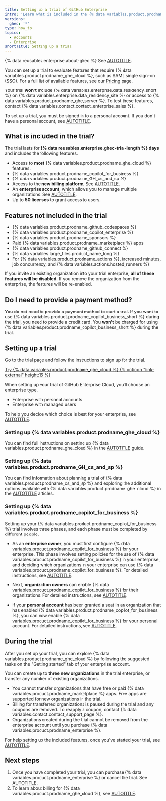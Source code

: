 ```yaml
---
title: Setting up a trial of GitHub Enterprise
intro: 'Learn what is included in the {% data variables.product.prodname_ghe_cloud %} trial, and how to get started.'
versions:
  ghec: '*'
type: how_to
topics:
  - Accounts
  - Enterprise
shortTitle: Setting up a trial
---
```


{% data reusables.enterprise.about-ghec %} See [AUTOTITLE](/enterprise-cloud@latest/admin/overview/about-github-enterprise-cloud).

You can set up a trial to evaluate features that require {% data variables.product.prodname_ghe_cloud %}, such as SAML single sign-on (SSO). For a full list of available features, see our [Pricing](https://github.com/pricing) page.

Your trial **won't** include {% data variables.enterprise.data_residency_short %} on {% data variables.enterprise.data_residency_site %} or access to {% data variables.product.prodname_ghe_server %}. To test these features, contact {% data variables.contact.contact_enterprise_sales %}.

To set up a trial, you must be signed in to a personal account. If you don't have a personal account, see [AUTOTITLE](/free-pro-team@latest/get-started/start-your-journey/creating-an-account-on-github).

## What is included in the trial?

The trial lasts for **{% data reusables.enterprise.ghec-trial-length %} days** and includes the following features.

* Access to **most** {% data variables.product.prodname_ghe_cloud %} features.
* {% data variables.product.prodname_copilot_for_business %}
* {% data variables.product.prodname_GH_cs_and_sp %}
* Access to the **new billing platform**. See [AUTOTITLE](/billing/using-the-new-billing-platform/about-the-new-billing-platform-for-enterprises).
* An **enterprise account**, which allows you to manage multiple organizations. See [AUTOTITLE](/enterprise-cloud@latest/get-started/learning-about-github/types-of-github-accounts).
* Up to **50 licenses** to grant access to users.

## Features not included in the trial

* {% data variables.product.prodname_github_codespaces %}
* {% data variables.product.prodname_copilot_enterprise %}
* {% data variables.product.prodname_sponsors %}
* Paid {% data variables.product.prodname_marketplace %} apps
* {% data variables.product.prodname_github_connect %}
* {% data variables.large_files.product_name_long %}
* For {% data variables.product.prodname_actions %}, increased minutes, job concurrency, and {% data variables.actions.hosted_runners %}

If you invite an existing organization into your trial enterprise, **all of these features will be disabled**. If you remove the organization from the enterprise, the features will be re-enabled.

## Do I need to provide a payment method?

You do not need to provide a payment method to start a trial. If you want to use {% data variables.product.prodname_copilot_business_short %} during the trial, you need to provide a credit card. You **won't** be charged for using {% data variables.product.prodname_copilot_business_short %} during the trial.

## Setting up a trial

Go to the trial page and follow the instructions to sign up for the trial.

<a href="https://github.com//account/enterprises/new?ref_cta=GHEC+trial&ref_loc=Getting+started+with+the+github+enterprise+cloud+trial&ref_page=docs" target="_blank" class="btn btn-primary mt-3 mr-3 no-underline"><span>Try {% data variables.product.prodname_ghe_cloud %}</span> {% octicon "link-external" height:16 %}</a>

When setting up your trial of GitHub Enterprise Cloud, you'll choose an enterprise type.

* Enterprise with personal accounts
* Enterprise with managed users

To help you decide which choice is best for your enterprise, see [AUTOTITLE](/admin/managing-iam/understanding-iam-for-enterprises/choosing-an-enterprise-type-for-github-enterprise-cloud).

### Setting up {% data variables.product.prodname_ghe_cloud %}

You can find full instructions on setting up {% data variables.product.prodname_ghe_cloud %} in the [AUTOTITLE](/enterprise-cloud@latest/get-started/onboarding/getting-started-with-github-enterprise-cloud) guide.

### Setting up {% data variables.product.prodname_GH_cs_and_sp %}

You can find information about planning a trial of {% data variables.product.prodname_cs_and_sp %} and exploring the additional options available with {% data variables.product.prodname_ghe_cloud %} in the [AUTOTITLE](/code-security/trialing-github-advanced-security) articles.

### Setting up {% data variables.product.prodname_copilot_for_business %}

Setting up your {% data variables.product.prodname_copilot_for_business %} trial involves three phases, and each phase must be completed by different people.

* As an **enterprise owner**, you must first configure {% data variables.product.prodname_copilot_for_business %} for your enterprise. This phase involves setting policies for the use of {% data variables.product.prodname_copilot_for_business %} in your enterprise, and deciding which organizations in your enterprise can use {% data variables.product.prodname_copilot_for_business %}. For detailed instructions, see [AUTOTITLE](/enterprise-cloud@latest/copilot/setting-up-github-copilot/setting-up-github-copilot-for-your-enterprise).

* Next, **organization owners** can enable {% data variables.product.prodname_copilot_for_business %} for their organizations. For detailed instructions, see [AUTOTITLE](/enterprise-cloud@latest/copilot/setting-up-github-copilot/setting-up-github-copilot-for-your-organization).

* If your **personal account** has been granted a seat in an organization that has enabled {% data variables.product.prodname_copilot_for_business %}, you can now enable {% data variables.product.prodname_copilot_for_business %} for your personal account. For detailed instructions, see [AUTOTITLE](/enterprise-cloud@latest/copilot/setting-up-github-copilot/setting-up-github-copilot-for-yourself).

## During the trial

After you set up your trial, you can explore {% data variables.product.prodname_ghe_cloud %} by following the suggested tasks on the "Getting started" tab of your enterprise account.

You can create up to **three new organizations** in the trial enterprise, or transfer any number of existing organizations.

* You cannot transfer organizations that have free or paid {% data variables.product.prodname_marketplace %} apps. Free apps are supported for new organizations in the trial.
* Billing for transferred organizations is paused during the trial and any coupons are removed. To reapply a coupon, contact {% data variables.contact.contact_support_page %}.
* Organizations created during the trial cannot be removed from the enterprise account until you purchase {% data variables.product.prodname_enterprise %}.

For help setting up the included features, once you've started your trial, see [AUTOTITLE](/enterprise-cloud@latest/get-started/onboarding/getting-started-with-the-github-enterprise-cloud-trial).

## Next steps

1. Once you have completed your trial, you can purchase {% data variables.product.prodname_enterprise %} or cancel the trial. See [AUTOTITLE](/enterprise-onboarding/getting-started-with-your-enterprise/ending-a-trial-of-github-enterprise).
1. To learn about billing for {% data variables.product.prodname_ghe_cloud %}, see [AUTOTITLE](/enterprise-onboarding/getting-started-with-your-enterprise/about-enterprise-billing).
